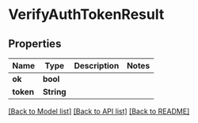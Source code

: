 # VerifyAuthTokenResult

## Properties

Name | Type | Description | Notes
------------ | ------------- | ------------- | -------------
**ok** | **bool** |  | 
**token** | **String** |  | 

[[Back to Model list]](../README.md#documentation-for-models) [[Back to API list]](../README.md#documentation-for-api-endpoints) [[Back to README]](../README.md)


